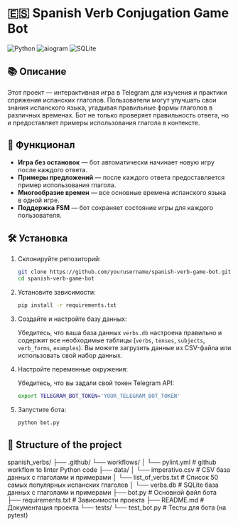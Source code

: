 # 🇪🇸 Spanish Verb Conjugation Game Bot

![Python](https://img.shields.io/badge/Python-3.x-blue)
![aiogram](https://img.shields.io/badge/aiogram-3.0-yellowgreen)
![SQLite](https://img.shields.io/badge/SQLite-Database-lightgrey)

## 📚 Описание

Этот проект — интерактивная игра в Telegram для изучения и практики спряжения испанских глаголов. Пользователи могут улучшать свои знания испанского языка, угадывая правильные формы глаголов в различных временах. Бот не только проверяет правильность ответа, но и предоставляет примеры использования глагола в контексте.

## 🚀 Функционал

- **Игра без остановок** — бот автоматически начинает новую игру после каждого ответа.
- **Примеры предложений** — после каждого ответа предоставляется пример использования глагола.
- **Многообразие времен** — все основные времена испанского языка в одной игре.
- **Поддержка FSM** — бот сохраняет состояние игры для каждого пользователя.

## 🛠️ Установка

1. Склонируйте репозиторий:

    ```bash
    git clone https://github.com/yourusername/spanish-verb-game-bot.git
    cd spanish-verb-game-bot
    ```

2. Установите зависимости:

    ```bash
    pip install -r requirements.txt
    ```

3. Создайте и настройте базу данных:

    Убедитесь, что ваша база данных `verbs.db` настроена правильно и содержит все необходимые таблицы (`verbs`, `tenses`, `subjects`, `verb_forms`, `examples`). Вы можете загрузить данные из CSV-файла или использовать свой набор данных.

4. Настройте переменные окружения:

    Убедитесь, что вы задали свой токен Telegram API:

    ```bash
    export TELEGRAM_BOT_TOKEN='YOUR_TELEGRAM_BOT_TOKEN'
    ```

5. Запустите бота:

    ```bash
    python bot.py
    ```

## 📁 Structure of the project

spanish_verbs/
├── .github/
    └── workflows/
│       └── pylint.yml          # github workflow to linter Python code
├── data/
│   └── imperativo.csv          # CSV база данных с глаголами и примерами
│   └── list_of_verbs.txt       # Список 50 самых популярных испанских глаголов
│   └── verbs.db                # SQLite база данных с глаголами и примерами
├── bot.py                      # Основной файл бота
├── requirements.txt            # Зависимости проекта
├── README.md                   # Документация проекта
└── tests/
    └── test_bot.py             # Тесты для бота (на pytest)
